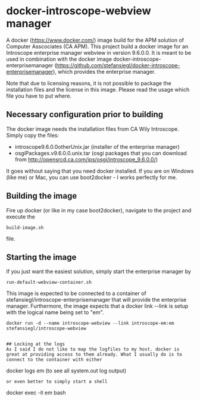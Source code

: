 # docker-introscope-webview manager
A docker (https://www.docker.com/) image build for the APM solution of Computer Asscociates (CA APM). This project build a docker image for an Introscope enterprise manager webview in version 9.6.0.0. It is meant to be used in combination with the docker image docker-introscope-enterprisemanager (https://github.com/stefansiegl/docker-introscope-enterprisemanager), which provides the enterprise manager.

Note that due to licensing reasons, it is not possible to package the installation files and the license in this image. Please read the usage which file you have to put where.

## Necessary configuration prior to building
The docker image needs the installation files from CA Wily Introscope. Simply copy the files:
- introscope9.6.0.0otherUnix.jar (installer of the enterprise manager)
- osgiPackages.v9.6.0.0.unix.tar (osgi packages that you can download from http://opensrcd.ca.com/ips/osgi/introscope_9.6.0.0/)

It goes without saying that you need docker installed. If you are on Windows (like me) or Mac, you can use boot2docker - I works perfectly for me.

## Building the image
Fire up docker (or like in my case boot2docker), navigate to the project and execute the 
```
build-image.sh
```
file.

## Starting the image
If you just want the easiest solution, simply start the enterprise manager by
```
run-default-webview-container.sh
```
This image is expected to be connected to a container of stefansiegl/introscope-enterprisemanager that will provide the enterprise manager. Furthermore, the image expects that a docker link --link is setup with the logical name being set to "em". 
```
docker run -d --name introscope-webview --link introscope-em:em stefansiegl/introscope-webview


## Locking at the logs
As I said I do not like to map the logfiles to my host. docker is great at providing access to them already. What I usually do is to connect to the container with either
```
docker logs em (to see all system.out log output)
```
or even better to simply start a shell
```
docker exec -it em bash
```